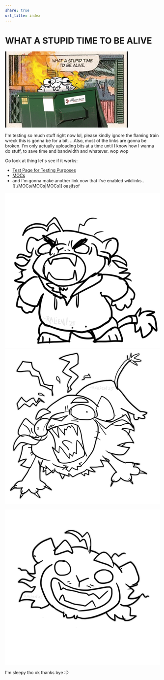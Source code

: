 ```yaml
---
share: true
url_title: index
---
```


# WHAT A STUPID TIME TO BE ALIVE
![](./images/stupidesttimetobealive.gif)



I'm testing so much stuff right now lol, please kindly ignore the flaming train wreck this is gonna be for a bit.   ...Also, most of the links are gonna be broken. I'm only actually uploading bits at a time until I know how I wanna do stuff, to save time and bandwidth and whatever.    wop wop

Go look at thing let's see if it works: 
* [Test Page for Testing Purposes](./contents/Lore/test_page.md#)
* [MOCs](./MOCs/MOCs.md#)
* and I'm gonna make another link now that I've enabled wikilinks.. [[./MOCs/MOCs|MOCs]] oasjfsof




![RappyYelling|100](./images/RappyYell.png)  ![aaa|100](./images/ralienaaaaa.png)







![](./images/rapscalliensmile.png)

I'm sleepy tho
ok thanks bye :D

